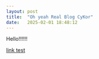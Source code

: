 ```yaml
---
layout: post
title:  "Oh yeah Real Blog CyKor"
date:   2025-02-01 18:48:12
---
```

Hello!!!!!!

[link test](http://howdays.kr)